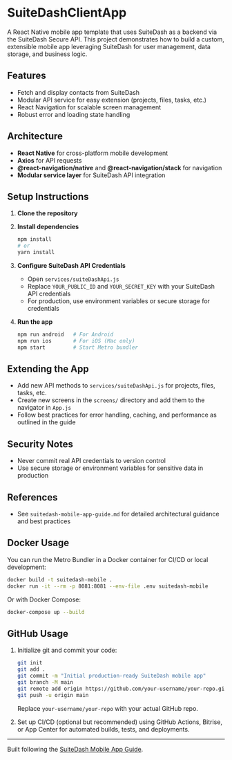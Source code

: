 # SuiteDashClientApp

A React Native mobile app template that uses SuiteDash as a backend via the SuiteDash Secure API. This project demonstrates how to build a custom, extensible mobile app leveraging SuiteDash for user management, data storage, and business logic.

## Features
- Fetch and display contacts from SuiteDash
- Modular API service for easy extension (projects, files, tasks, etc.)
- React Navigation for scalable screen management
- Robust error and loading state handling

## Architecture
- **React Native** for cross-platform mobile development
- **Axios** for API requests
- **@react-navigation/native** and **@react-navigation/stack** for navigation
- **Modular service layer** for SuiteDash API integration

## Setup Instructions

1. **Clone the repository**

2. **Install dependencies**
   ```bash
   npm install
   # or
   yarn install
   ```

3. **Configure SuiteDash API Credentials**
   - Open `services/suiteDashApi.js`
   - Replace `YOUR_PUBLIC_ID` and `YOUR_SECRET_KEY` with your SuiteDash API credentials
   - For production, use environment variables or secure storage for credentials

4. **Run the app**
   ```bash
   npm run android   # For Android
   npm run ios       # For iOS (Mac only)
   npm start         # Start Metro bundler
   ```

## Extending the App
- Add new API methods to `services/suiteDashApi.js` for projects, files, tasks, etc.
- Create new screens in the `screens/` directory and add them to the navigator in `App.js`
- Follow best practices for error handling, caching, and performance as outlined in the guide

## Security Notes
- Never commit real API credentials to version control
- Use secure storage or environment variables for sensitive data in production

## References
- See `suitedash-mobile-app-guide.md` for detailed architectural guidance and best practices

## Docker Usage

You can run the Metro Bundler in a Docker container for CI/CD or local development:

```bash
docker build -t suitedash-mobile .
docker run -it --rm -p 8081:8081 --env-file .env suitedash-mobile
```

Or with Docker Compose:

```bash
docker-compose up --build
```

## GitHub Usage

1. Initialize git and commit your code:
   ```bash
   git init
   git add .
   git commit -m "Initial production-ready SuiteDash mobile app"
   git branch -M main
   git remote add origin https://github.com/your-username/your-repo.git
   git push -u origin main
   ```
   Replace `your-username/your-repo` with your actual GitHub repo.

2. Set up CI/CD (optional but recommended) using GitHub Actions, Bitrise, or App Center for automated builds, tests, and deployments.

---

Built following the [SuiteDash Mobile App Guide](file://file-FpwacXERVxgQ6t2igTx2Qosuitedash-mobile-app-guide.md). 